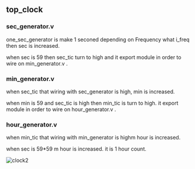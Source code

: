 ## top_clock

### sec_generator.v
one_sec_generator is make 1 seconed depending on Frequency what i_freq then sec is increased.

when sec is 59 then sec_tic turn to high and it export module in order to wire on min_generator.v .

### min_generator.v

when sec_tic that wiring with sec_generator is high, min is increased. 

when min is 59 and sec_tic is high then min_tic is turn to high. it export module in order to wire on hour_generator.v .

### hour_generator.v

when min_tic that wiring with min_generator is highm hour is increased.

when sec is 59*59 m hour is increased. it is 1 hour count.

![clock2](https://github.com/Kangj2min/Clock/assets/167446954/6cacf1ec-2cd6-49ad-bee3-5175c0eb4636)
